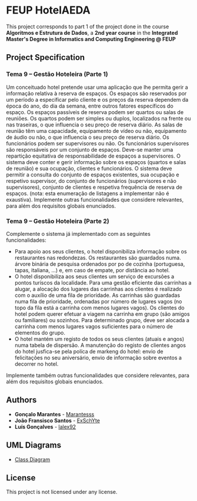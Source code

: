 # FEUP HotelAEDA

This project corresponds to part 1 of the project done in the course **Algoritmos e Estrutura de Dados**, a **2nd year course** in the **Integrated Master's Degree in Informatics and Computing Engineering @ FEUP**

## Project Specification

### Tema 9 – Gestão Hoteleira (Parte 1)
Um conceituado hotel pretende usar uma aplicação que lhe permita gerir a informação relativa à reserva de
espaços. Os espaços são reservados por um período a especificar pelo cliente e os preços da reserva dependem
da época do ano, do dia da semana, entre outros fatores específicos do espaço.
Os espaços passíveis de reserva podem ser quartos ou salas de reuniões. Os quartos podem ser simples ou
duplos, localizados na frente ou nas traseiras, o que influencia o seu preço de reserva diário. As salas de reunião
têm uma capacidade, equipamento de vídeo ou não, equipamento de áudio ou não, o que influencia o seu preço
de reserva diário.
Os funcionários podem ser supervisores ou não. Os funcionários supervisores são responsáveis por um conjunto
de espaços. Deve-se manter uma repartição equitativa de responsabilidade de espaços a supervisores.
O sistema deve conter e gerir informação sobre os espaços (quartos e salas de reunião) e sua ocupação, clientes e
funcionários.
O sistema deve permitir a consulta do conjunto de espaços existentes, sua ocupação e respetivo supervisor, do
conjunto de funcionários (supervisores e não supervisores), conjunto de clientes e respetiva frequência de
reserva de espaços. (nota: esta enumeração de listagens a implementar não é exaustiva).
Implemente outras funcionalidades que considere relevantes, para além dos requisitos globais enunciados.

### Tema 9 – Gestão Hoteleira (Parte 2)
Complemente o sistema já implementado com as seguintes funcionalidades:

* Para apoio aos seus clientes, o hotel disponibiliza informação sobre os restaurantes nas redondezas. Os
restaurantes são guardados numa. árvore binária de pesquisa ordenados por po de cozinha
(portuguesa, tapas, italiana, …) e, em caso de empate, por distância ao hotel.
* O hotel disponibiliza aos seus clientes um serviço de excursões a pontos turíscos da localidade. Para uma
gestão eficiente das carrinhas a alugar, a alocação dos lugares das carrinhas aos clientes é realizado com o
auxílio de uma fila de prioridade. As carrinhas são guardadas numa fila de prioridade, ordenadas por
número de lugares vagos (no topo da fila está a carrinha com menos lugares vagos). Os clientes do hotel
podem querer efetuar a viagem na carrinha em grupo (são amigos ou familiares) ou sozinhos. Para
determinado grupo, deve ser alocada a carrinha com menos lugares vagos suficientes para o número de
elementos do grupo.
* O hotel mantém um registo de todos os seus clientes (atuais e angos) numa tabela de dispersão. A
manutenção do registo de clientes angos do hotel jusfica-se pela políca de markeng do hotel: envio
de felicitações no seu aniversário, envio de informação sobre eventos a decorrer no hotel.

Implemente também outras funcionalidades que considere relevantes, para além dos requisitos globais
enunciados.


## Authors

* **Gonçalo Marantes** - [Marantesss](https://github.com/Marantesss)
* **João Fransisco Santos** - [ExSchYte](https://github.com/ExSchYte)
* **Luís Gonçalves** - [lalex92](https://github.com/lalex92)

## UML Diagrams

* [Class Diagram](https://www.lucidchart.com/invitations/accept/88c9b8c1-f1f1-413f-8a78-2902d4b6901d) 

## License

This project is not licensed under any license.
